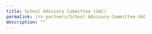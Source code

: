 ```yaml
---
title: School Advisory Committee (SAC)
permalink: /rv-partners/School-Advisory-Committee-SAC
description: ""
---
```

